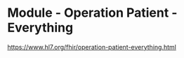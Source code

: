 # Module - Operation Patient - Everything

https://www.hl7.org/fhir/operation-patient-everything.html
